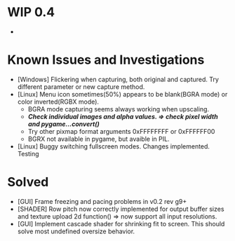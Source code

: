 #  WIP 0.4
-

# Known Issues and Investigations
- [Windows] Flickering when capturing, both original and captured. Try different parameter or new capture method.
- [Linux] Menu icon sometimes(50%) appears to be blank(BGRA mode) or color inverted(RGBX mode).
  - BGRA mode capturing seems always working when upscaling.
  - ***Check individual images and alpha values. => check pixel width and pygame...convert()***
  - Try other pixmap format arguments 0xFFFFFFFF or 0xFFFFFF00 
  - BGRX not available in pygame, but avaible in PIL.
- [Linux] Buggy switching fullscreen modes. Changes implemented. Testing
  
# Solved
- [GUI] Frame freezing and pacing problems in v0.2 rev g9+
- [SHADER] Row pitch now correctly implemented for output buffer sizes and texture upload 2d function() => now support all input resolutions.
- [GUI] Implement cascade shader for shrinking fit to screen. This should solve most undefined oversize behavior.
